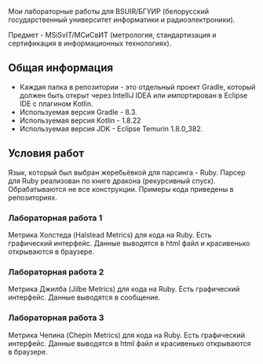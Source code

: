 Мои лабораторные работы для BSUIR/БГУИР (белорусский государственный университет информатики и радиоэлектроники).

Предмет - MSiSvIT/МСиСвИТ (метрология, стандартизация и сертификация в информационных технологиях).

<h2> Общая информация </h2>

* Каждая папка в репозитории - это отдельный проект Gradle, который должен быть открыт через IntelliJ IDEA или импортирован в Eclipse IDE с плагином Kotlin.
* Используемая версия Gradle - 8.3.
* Используемая версия Kotlin - 1.8.22
* Используемая версия JDK - Eclipse Temurin 1.8.0_382.

<h2> Условия работ </h2>

Язык, который был выбран жеребьёвкой для парсинга - Ruby.  Парсер для Ruby реализован по книге дракона (рекурсивный спуск).  Обрабатываются не все конструкции. Примеры кода приведены в репозиториях.

<h3> Лабораторная работа 1 </h3>

Метрика Холстеда (Halstead Metrics) для кода на Ruby. Есть графический интерфейс. Данные выводятся в html файл и красивенько открываются в браузере.

<h3> Лабораторная работа 2 </h3>

Метрика Джилба (Jilbe Metrics) для кода на Ruby. Есть графический интерфейс. Данные выводятся в сообщение.

<h3> Лабораторная работа 3 </h3>

Метрика Чепина (Chepin Metrics) для кода на Ruby. Есть графический интерфейс. Данные выводятся в html файл и красивенько открываются в браузере.
